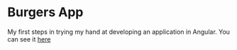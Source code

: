 # Burgers App
My first steps in trying my hand at developing an application in Angular.
You can see it [here](https://example.com)
